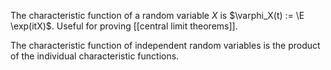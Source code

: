 The characteristic function of a random variable $X$ is $\varphi_X(t) := \E \exp(itX)$. Useful for proving [[central limit theorems]]. 

The characteristic function of independent random variables is the product of the individual characteristic functions. 